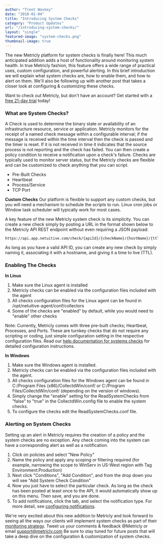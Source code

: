```yaml
---
author: "Trent Waskey"
date: "2018-01-04"
title: "Introducing System Checks"
category: "Product Updates"
url: "/introducing-system-checks/"
layout: "single"
featured-image: "system-checks.png"
thumbnail-image: true
---
```

The new Metricly platform for system checks is finally here! This much anticipated addition adds a host of functionality around monitoring system health. In true Metricly fashion, this feature offers a wide range of practical uses, custom configuration, and powerful alerting. In this brief introduction we will explain what system checks are, how to enable them, and how to alert on them. We'll also be following up with another post that takes a closer look at configuring & customizing these checks.

Want to check out Metricly, but don't have an account? Get started with a [free 21-day trial](/signup) today!

### What are System Checks?

A Check is used to determine the binary state or availability of an infrastructure resource, service or application. Metricly monitors for the receipt of a named check message within a configurable interval; if the message is received within the time interval then the check is passed and the timer is reset. If it is not received in time it indicates that the source process is not reporting and the check has failed. You can then create a policy condition to receive a notification upon a check's failure. Checks are typically used to monitor server status, but the Metricly checks are flexible and can be customized to check anything that you can script.

- Pre-Built Checks
- Heartbeat
- Process/Service
- TCP Port

**Custom Checks**
Our platform is flexible to support any custom checks, but you will need a mechanism to schedule the scripts to run.  Linux cron jobs or Window task scheduler will typically work for most cases.

A key feature of the new Metricly system check is its simplicity. You can create a new check simply by posting a URL in the format shown below to the Metricly API REST endpoint without even requiring a JSON payload:

    https://api.app.netuitive.com/check/{apiId}/{checkName}/{hostName}/{ttl}

As long as you have a valid API ID, you can create any new check by simply naming it, associating it with a hostname, and giving it a time to live (TTL).

### Enabling The Checks

**In Linux**

1.  Make sure the Linux agent is installed
2.  Metricly checks can be enabled via the configuration files included with the agent
3.  All checks configuration files for the Linux agent can be found in /opt/netuitive-agent/conf/collectors
4.  Some of the checks are "enabled" by default, while you would need to "enable" other checks

Note: Currently, Metricly comes with three pre-built checks; Heartbeat, Processes, and Ports.  These are turnkey checks that do not require any scripting or coding, just simple configuration setting in the respective configuration files. Read our [help documentation for systems checks](/support/events/checks) for detailed configuration instructions.

**In Windows**

1.  Make sure the Windows agent is installed.
2.  Metricly checks can be enabled via the configuration files included with the agent.
3.  All checks configuration files for the Windows agent can be found in C:/Program Files (x86)/CollectdWin/conf/ or C:/Program Files/CollectdWin/conf/ (depending on the version of windows).
4.  Simply change the "enable" setting for the ReadSystemChecks from "false" to "true" in the CollectdWin.config file to enable the system checks.
5.  To configure the checks edit the ReadSystemChecks.conf file.

### Alerting on System Checks

Setting up an alert in Metricly requires the creation of a policy and the system checks are no exception.  Any check coming into the system can have a corresponding alert as well as a notification.

1.  Click on policies and select "New Policy"
2.  Name the policy and apply any scoping or filtering required (for example, narrowing the scope to WinServ in US-West region with Tag Environment:Production)
3.  Next click "Conditions", "Add Condition", and from the drop down you will see "Add System Check Condition"
4.  Now you just have to select the particular check. As long as the check has been posted at least once to the API, it would automatically show up on this menu. Then save, and you are done.
5.  To add notifications, click the tab, and select the notification type. For more detail, see [configuring notifications](/support/events/notifications).

We're very excited about this new addition to Metricly and look forward to seeing all the ways our clients will implement system checks as part of their [monitoring strategy](/evaluate-monitoring-strategy). Tweet us your comments & feedback @Metricly or email support@metricly.com Be sure to stay tuned for future posts that will take a deep dive on the configuration & customization of system checks.
